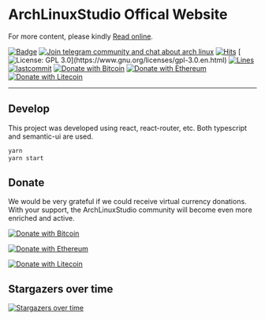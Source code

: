 # ArchLinuxStudio Offical Website

For more content, please kindly <a href="https://archlinuxstudio.github.io/" target="_blank">Read online</a>.

[![Badge](https://img.shields.io/badge/link-ArchLinuxStudio.github.io-%230088cc.svg)](https://archlinuxstudio.github.io)
[![Join telegram community and chat about arch linux](https://img.shields.io/discord/628978428019736619?label=&logo=telegram&logoColor=ffffff&color=7389D8&labelColor=6A7EC2&cacheSeconds=60)](https://t.me/FSF_Ministry_of_Truth)
[![Hits](https://hits.seeyoufarm.com/api/count/incr/badge.svg?url=https%3A%2F%2Fgithub.com%2FArchLinuxStudio%2FArchLinuxStudio.github.io&count_bg=%2379C83D&title_bg=%23555555&icon=&icon_color=%23E7E7E7&title=hits&edge_flat=false)](https://hits.seeyoufarm.com)
[![License: GPL 3.0](https://img.shields.io/badge/license-GPL-blue")](https://www.gnu.org/licenses/gpl-3.0.en.html)
[![Lines](https://img.shields.io/tokei/lines/github/ArchLinuxStudio/ArchLinuxStudio.github.io)](https://img.shields.io/tokei/lines/github/ArchLinuxStudio/ArchLinuxStudio.github.io)
[![lastcommit](https://img.shields.io/github/last-commit/ArchLinuxStudio/ArchLinuxStudio.github.io)](https://img.shields.io/github/last-commit/ArchLinuxStudio/ArchLinuxStudio.github.io)
[![Donate with Bitcoin](https://en.cryptobadges.io/badge/micro/1Lth3oca4WnMnTnwHBcDLkEqniA2pBxkeC)](https://en.cryptobadges.io/donate/1Lth3oca4WnMnTnwHBcDLkEqniA2pBxkeC)
[![Donate with Ethereum](https://en.cryptobadges.io/badge/micro/0x5A218a8d570d9947f42e0a4916ece7a60A181c2d)](https://en.cryptobadges.io/donate/0x5A218a8d570d9947f42e0a4916ece7a60A181c2d)
[![Donate with Litecoin](https://en.cryptobadges.io/badge/micro/LdJXzaSzzrAxfKJdj5effRLcC7k1TbuXJ8)](https://en.cryptobadges.io/donate/LdJXzaSzzrAxfKJdj5effRLcC7k1TbuXJ8)

---

## Develop

This project was developed using react, react-router, etc. Both typescript and semantic-ui are used.

```bash
yarn
yarn start
```

## Donate

We would be very grateful if we could receive virtual currency donations. With your support, the ArchLinuxStudio community will become even more enriched and active.

[![Donate with Bitcoin](https://en.cryptobadges.io/badge/big/1Lth3oca4WnMnTnwHBcDLkEqniA2pBxkeC?showBalance=true)](https://en.cryptobadges.io/donate/1Lth3oca4WnMnTnwHBcDLkEqniA2pBxkeC)

[![Donate with Ethereum](https://en.cryptobadges.io/badge/big/0x5A218a8d570d9947f42e0a4916ece7a60A181c2d?showBalance=true)](https://en.cryptobadges.io/donate/0x5A218a8d570d9947f42e0a4916ece7a60A181c2d)

[![Donate with Litecoin](https://en.cryptobadges.io/badge/big/LdJXzaSzzrAxfKJdj5effRLcC7k1TbuXJ8?showBalance=true)](https://en.cryptobadges.io/donate/LdJXzaSzzrAxfKJdj5effRLcC7k1TbuXJ8)

## Stargazers over time

[![Stargazers over time](https://starchart.cc/ArchLinuxStudio/ArchLinuxStudio.github.io.svg)](https://starchart.cc/ArchLinuxStudio/ArchLinuxStudio.github.io)
